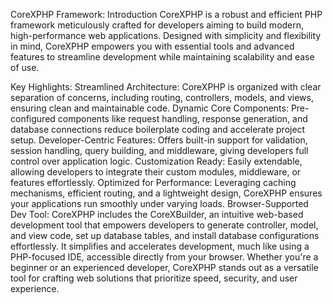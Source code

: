 CoreXPHP Framework: Introduction
CoreXPHP is a robust and efficient PHP framework meticulously crafted for developers aiming to build modern, high-performance web applications. Designed with simplicity and flexibility in mind, CoreXPHP empowers you with essential tools and advanced features to streamline development while maintaining scalability and ease of use.

Key Highlights:
Streamlined Architecture: CoreXPHP is organized with clear separation of concerns, including routing, controllers, models, and views, ensuring clean and maintainable code.
Dynamic Core Components: Pre-configured components like request handling, response generation, and database connections reduce boilerplate coding and accelerate project setup.
Developer-Centric Features: Offers built-in support for validation, session handling, query building, and middleware, giving developers full control over application logic.
Customization Ready: Easily extendable, allowing developers to integrate their custom modules, middleware, or features effortlessly.
Optimized for Performance: Leveraging caching mechanisms, efficient routing, and a lightweight design, CoreXPHP ensures your applications run smoothly under varying loads.
Browser-Supported Dev Tool: CoreXPHP includes the CoreXBuilder, an intuitive web-based development tool that empowers developers to generate controller, model, and view code, set up database tables, and install database configurations effortlessly. It simplifies and accelerates development, much like using a PHP-focused IDE, accessible directly from your browser.
Whether you're a beginner or an experienced developer, CoreXPHP stands out as a versatile tool for crafting web solutions that prioritize speed, security, and user experience.
